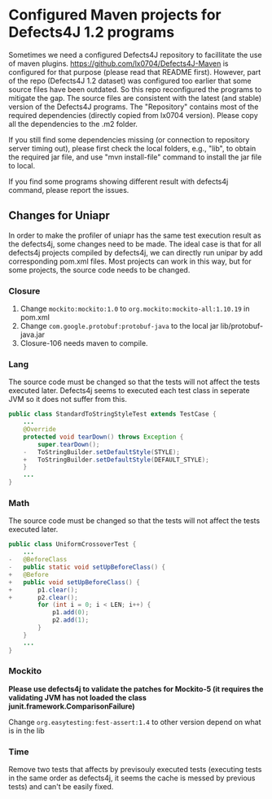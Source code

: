 # Configured Maven projects for Defects4J 1.2 programs

Sometimes we need a configured Defects4J repository to facillitate the use of maven plugins. https://github.com/lx0704/Defects4J-Maven is configured for that purpose (please read that README first). However, part of the repo (Defects4J 1.2 dataset) was configured too earlier that some source files have been outdated. So this repo reconfigured the programs to mitigate the gap. The source files are consistent with the latest (and stable) version of the Defects4J programs. The "Repository" contains most of the required dependencies (directly copied from lx0704 version). Please copy all the dependencies to the .m2 folder.

If you still find some dependencies missing (or connection to repository server timing out), please first check the local folders, e.g., "lib", to obtain the required jar file, and use "mvn install-file" command to install the jar file to local.

If you find some programs showing different result with defects4j command, please report the issues.

## Changes for Uniapr

In order to make the profiler of uniapr has the same test execution result as the defects4j, some changes need to be made. The ideal case is that for all defects4j projects compiled by defects4j, we can directly run unipar by add corresponding pom.xml files. Most projects can work in this way, but for some projects, the source code needs to be changed.

### Closure
1. Change `mockito:mockito:1.0` to `org.mockito:mockito-all:1.10.19` in pom.xml
2. Change `com.google.protobuf:protobuf-java` to the local jar lib/protobuf-java.jar
3. Closure-106 needs maven to compile.

### Lang
The source code must be changed so that the tests will not affect the tests executed later. Defects4j seems to executed each test class in seperate JVM so it does not suffer from this.
```java
public class StandardToStringStyleTest extends TestCase {
    ...
    @Override
    protected void tearDown() throws Exception {
        super.tearDown();
    -   ToStringBuilder.setDefaultStyle(STYLE);
    +   ToStringBuilder.setDefaultStyle(DEFAULT_STYLE);
    }
    ...
}
```

### Math
The source code must be changed so that the tests will not affect the tests executed later.
```java
public class UniformCrossoverTest {
    ...
-   @BeforeClass
-   public static void setUpBeforeClass() {
+   @Before
+   public void setUpBeforeClass() {
+       p1.clear();
+       p2.clear();
        for (int i = 0; i < LEN; i++) {
            p1.add(0);
            p2.add(1);
        }
    }
    ...
}
```

### Mockito
**Please use defects4j to validate the patches for Mockito-5 (it requires the validating JVM has not loaded the class junit.framework.ComparisonFailure)**

Change `org.easytesting:fest-assert:1.4` to other version depend on what is in the lib

### Time
Remove two tests that affects by previsouly executed tests (executing tests in the same order as defects4j, it seems the cache is messed by previous tests) and can't be easily fixed. 